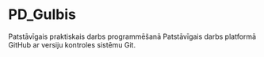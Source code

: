 # PD_Gulbis
Patstāvīgais praktiskais darbs programmēšanā
Patstāvīgais darbs platformā GitHub ar versiju kontroles sistēmu Git.
